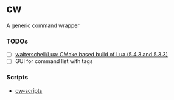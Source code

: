 cw
==
A generic command wrapper

### TODOs
- [ ] [walterschell/Lua: CMake based build of Lua (5.4.3 and 5.3.3)](https://github.com/walterschell/Lua)
- [ ] GUI for command list with tags

### Scripts
- [cw-scripts](https://github.com/dirkarnez/cw-scripts)
